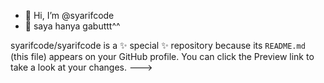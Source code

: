 - 👋 Hi, I’m @syarifcode
- 👀 saya hanya gabuttt^^
  
syarifcode/syarifcode is a ✨ special ✨ repository because its `README.md` (this file) appears on your GitHub profile.
You can click the Preview link to take a look at your changes.
--->
